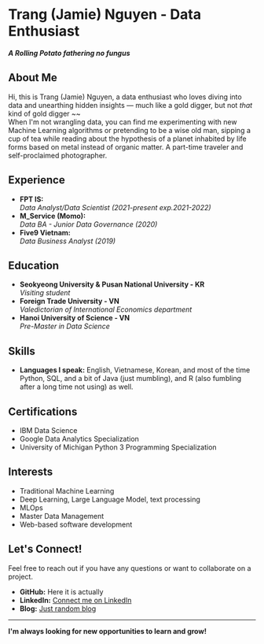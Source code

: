 # Trang (Jamie) Nguyen - Data Enthusiast  

**_A Rolling Potato fathering no fungus_**  

## About Me  
Hi, this is Trang (Jamie) Nguyen, a data enthusiast who loves diving into data and unearthing hidden insights — much like a gold digger, but not *that* kind of gold digger ~~  
When I'm not wrangling data, you can find me experimenting with new Machine Learning algorithms or pretending to be a wise old man, sipping a cup of tea while reading about the hypothesis of a planet inhabited by life forms based on metal instead of organic matter.
A part-time traveler and self-proclaimed photographer.

## Experience  
- **FPT IS:**  
  _Data Analyst/Data Scientist (2021-present exp.2021-2022)_
- **M_Service (Momo):**  
  _Data BA - Junior Data Governance (2020)_
- **Five9 Vietnam:**  
  _Data Business Analyst (2019)_

## Education  
- **Seokyeong University & Pusan National University - KR**  
  _Visiting student_
- **Foreign Trade University - VN**  
  _Valedictorian of International Economics department_
- **Hanoi University of Science - VN**  
  _Pre-Master in Data Science_

## Skills  
- **Languages I speak:** English, Vietnamese, Korean, and most of the time Python, SQL, and a bit of Java (just mumbling), and R (also fumbling after a long time not using) as well.
<!--
## Projects  
- [List personal projects or contributions to open-source projects]  
  - **[Project Name]**: [Brief description and link]  
  - **[Project Name]**: [Brief description and link]  
-->
## Certifications  
- IBM Data Science
- Google Data Analytics Specialization
- University of Michigan Python 3 Programming Specialization

## Interests
- Traditional Machine Learning
- Deep Learning, Large Language Model, text processing
- MLOps
- Master Data Management
- Web-based software development

## Let's Connect!  
Feel free to reach out if you have any questions or want to collaborate on a project.  
- **GitHub:** Here it is actually
- **LinkedIn:** [Connect me on LinkedIn](https://www.linkedin.com/in/trang-nguyen-jamie/)  
- **Blog:** [Just random blog](https://rollingpotatoto.wixsite.com/aboutme)  

---

**I'm always looking for new opportunities to learn and grow!**  

